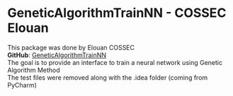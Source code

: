 # GeneticAlgorithmTrainNN - COSSEC Elouan

This package was done by Elouan COSSEC  
**GitHub**: [GeneticAlgorithmTrainNN](https://github.com/Egeyae/GeneticAlgorithmTrainNN)  
The goal is to provide an interface to train a neural network using Genetic Algorithm Method  
The test files were removed along with the .idea folder (coming from PyCharm)